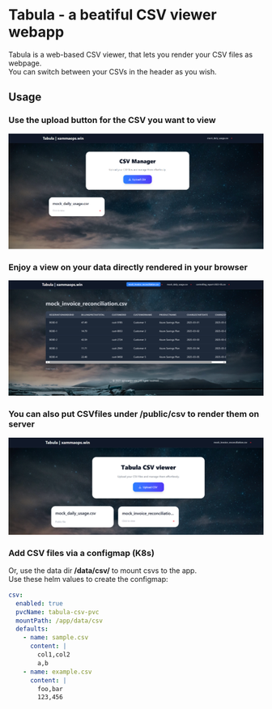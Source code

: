 # Tabula - a beatiful CSV viewer webapp
Tabula is a web-based CSV viewer, that lets you render your CSV files as webpage.  
You can switch between your CSVs in the header as you wish.  

## Usage
### Use the upload button for the CSV you want to view
![alt text](./assets/image.png)

### Enjoy a view on your data directly rendered in your browser
![alt text](./assets/image2.png)

### You can also put CSVfiles under /public/csv to render them on server

![alt text](./assets/image3.png)

### Add CSV files via a configmap (K8s)
Or, use the data dir **/data/csv/** to mount csvs to the app.  
Use these helm values to create the configmap:
```yaml
csv:
  enabled: true
  pvcName: tabula-csv-pvc
  mountPath: /app/data/csv
  defaults:
    - name: sample.csv
      content: |
        col1,col2
        a,b
    - name: example.csv
      content: |
        foo,bar
        123,456
```